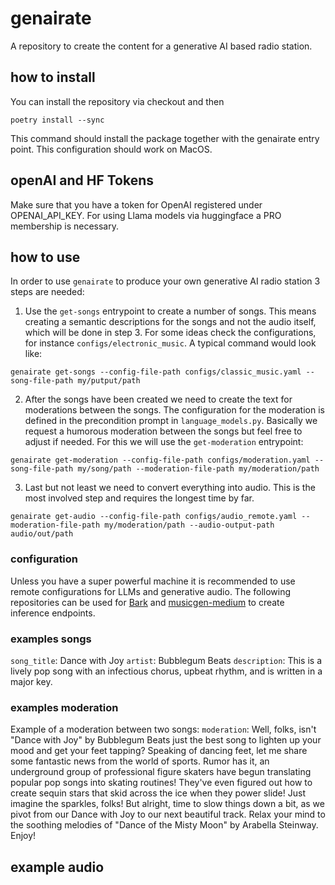 # genairate
A repository to create the content for a generative AI based radio station.
## how to install
You can install the repository via checkout and then
```shell
poetry install --sync
```
This command should install the package together with the genairate entry point.
This configuration should work on MacOS.
## openAI and HF Tokens
Make sure that you have a token for OpenAI registered under OPENAI_API_KEY. For using Llama models via huggingface a PRO membership is necessary.
## how to use
In order to use `genairate` to produce your own generative AI radio station 3 steps are needed:
1. Use the `get-songs` entrypoint to create a number of songs. This means creating a semantic descriptions for the songs and not the audio itself, which will be done in step 3. For some ideas check the configurations, for instance `configs/electronic_music`. A typical command would look like:
```shell
genairate get-songs --config-file-path configs/classic_music.yaml --song-file-path my/putput/path
```
2. After the songs have been created we need to create the text for moderations between the songs. The configuration for the moderation is defined in the precondition prompt in `language_models.py`. Basically we request a humorous moderation between the songs but feel free to adjust if needed. For this we will use the `get-moderation` entrypoint:
```shell
genairate get-moderation --config-file-path configs/moderation.yaml --song-file-path my/song/path --moderation-file-path my/moderation/path
```
3. Last but not least we need to convert everything into audio. This is the most involved step and requires the longest time by far.
```shell
genairate get-audio --config-file-path configs/audio_remote.yaml --moderation-file-path my/moderation/path --audio-output-path audio/out/path
```
### configuration
Unless you have a super powerful machine it is recommended to use remote configurations for LLMs and generative audio.
The following repositories can be used for [Bark](https://huggingface.co/skroed/bark) and [musicgen-medium](https://huggingface.co/skroed/musicgen-medium) to create inference endpoints.
### examples songs
`song_title`: Dance with Joy
`artist`:  Bubblegum Beats
`description`: This is a lively pop song with an infectious chorus, upbeat rhythm, and
  is written in a major key.
### examples moderation
Example of a moderation between two songs:
`moderation`: Well, folks, isn't "Dance with Joy" by Bubblegum Beats just the best song
  to lighten up your mood and get your feet tapping? Speaking of dancing feet, let
  me share some fantastic news from the world of sports. Rumor has it, an underground
  group of professional figure skaters have begun translating popular pop songs into
  skating routines! They've even figured out how to create sequin stars that skid
  across the ice when they power slide! Just imagine the sparkles, folks! But alright,
  time to slow things down a bit, as we pivot from our Dance with Joy to our next
  beautiful track. Relax your mind to the soothing melodies of "Dance of the Misty
  Moon" by Arabella Steinway. Enjoy!
## example audio
